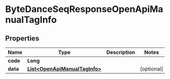 # ByteDanceSeqResponseOpenApiManualTagInfo

## Properties
Name | Type | Description | Notes
------------ | ------------- | ------------- | -------------
**code** | **Long** |  | 
**data** | [**List&lt;OpenApiManualTagInfo&gt;**](OpenApiManualTagInfo.md) |  |  [optional]
